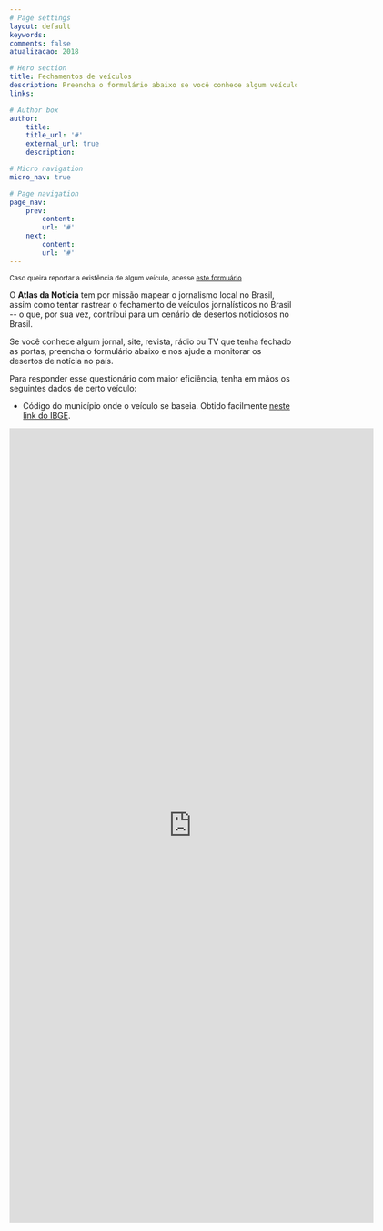 ```yaml
---
# Page settings
layout: default
keywords:
comments: false
atualizacao: 2018

# Hero section
title: Fechamentos de veículos
description: Preencha o formulário abaixo se você conhece algum veículo de jornalismo que tenha fechado as portas
links:

# Author box
author:
    title:
    title_url: '#'
    external_url: true
    description:

# Micro navigation
micro_nav: true

# Page navigation
page_nav:
    prev:
        content:
        url: '#'
    next:
        content:
        url: '#'
---
```


<small>Caso queira reportar a existência de algum veículo, acesse <a href="https://api.atlas.jor.br/formulario">este formuário</a></small>

O **Atlas da Notícia** tem por missão mapear o jornalismo local no Brasil, assim como tentar rastrear o fechamento de veículos jornalísticos no Brasil -- o que, por sua vez, contribui para um cenário de desertos noticiosos no Brasil.

Se você conhece algum jornal, site, revista, rádio ou TV que tenha fechado as portas, preencha o formulário abaixo e nos ajude a monitorar os desertos de notícia no país.  

Para responder esse questionário com maior eficiência, tenha em mãos os seguintes dados de certo veículo:

- Código do município onde o veículo se baseia. Obtido facilmente <a href="https://cidades.ibge.gov.br/" target="_blank">neste link do IBGE</a>.

<iframe src="https://docs.google.com/forms/d/e/1FAIpQLSdUD0rGgDaEDhnRiKN1Weh670elIaxJM3IsADUlS02Yt1hhqw/viewform?embedded=true" width="640" height="1396" frameborder="0" marginheight="0" marginwidth="0">carregando...</iframe>
